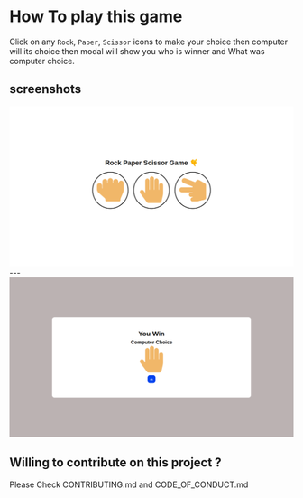 # How To play this game

Click on any `Rock`, `Paper`, `Scissor` icons to make your choice then computer will its choice then modal will show you who is winner and What was computer choice.

## screenshots

<img src="./public/img/main.png" />
---
<img src="./public/img/modal.png" />

## Willing to contribute on this project ?

Please Check CONTRIBUTING.md and CODE_OF_CONDUCT.md